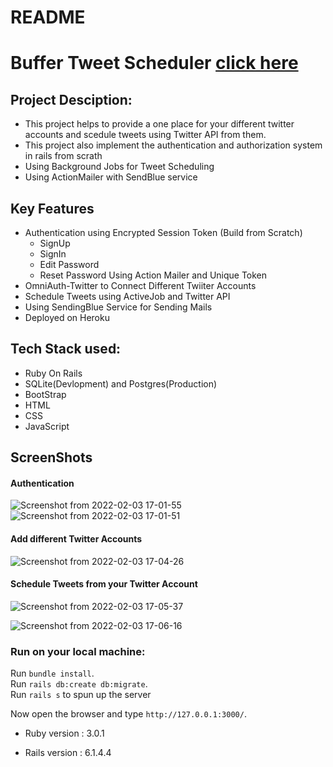 # README

# Buffer Tweet Scheduler [click here](https://buffer-tweet-scheduler.herokuapp.com/)

## Project Desciption:
- This project helps to provide a one place for your different twitter accounts and scedule tweets using Twitter API from them. <br>
- This project also implement the authentication and authorization system in rails from scrath <br>
- Using Background Jobs for Tweet Scheduling <br>
- Using ActionMailer with SendBlue service <br>


## Key Features
* Authentication using Encrypted Session Token (Build from Scratch)
  * SignUp
  * SignIn
  * Edit Password
  * Reset Password Using Action Mailer and Unique Token
* OmniAuth-Twitter to Connect Different Twiiter Accounts
* Schedule Tweets using ActiveJob and Twitter API
* Using SendingBlue Service for Sending Mails 
* Deployed on Heroku 



## Tech Stack used:
- Ruby On Rails
- SQLite(Devlopment) and Postgres(Production)
- BootStrap
- HTML
- CSS
- JavaScript

  
## ScreenShots
#### Authentication

![Screenshot from 2022-02-03 17-01-55](https://user-images.githubusercontent.com/32437794/152335083-9ac3ed1a-ddf7-4d15-964a-408430fa5794.png)
![Screenshot from 2022-02-03 17-01-51](https://user-images.githubusercontent.com/32437794/152335089-aa727eb2-4191-4a6a-b195-18c4eb089244.png)


#### Add different Twitter Accounts
![Screenshot from 2022-02-03 17-04-26](https://user-images.githubusercontent.com/32437794/152335367-663d1ce5-da3a-4535-bc00-0b00644edb75.png)

#### Schedule Tweets from your Twitter Account
![Screenshot from 2022-02-03 17-05-37](https://user-images.githubusercontent.com/32437794/152335571-45158db8-ef35-4d11-bf56-b89338676bcc.png)

![Screenshot from 2022-02-03 17-06-16](https://user-images.githubusercontent.com/32437794/152335629-ada0da9a-b8d2-41f4-ba7a-bbbd99e2a0a0.png)







### Run on your local machine:
Run `bundle install`. <br>
Run `rails db:create db:migrate`. <br>
Run `rails s` to spun up the server

Now open the browser and type `http://127.0.0.1:3000/`.

* Ruby version : 3.0.1

* Rails version : 6.1.4.4


